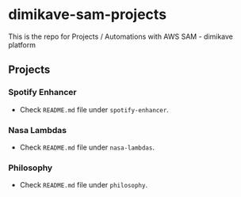 # dimikave-sam-projects
This is the repo for Projects / Automations with AWS SAM - dimikave platform

## Projects

### Spotify Enhancer
- Check `README.md` file under `spotify-enhancer`.

### Nasa Lambdas
- Check `README.md` file under `nasa-lambdas`.

### Philosophy
- Check `README.md` file under `philosophy`.
